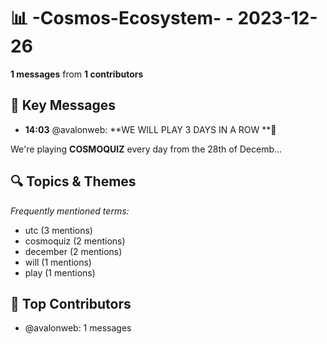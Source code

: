 # 📊 -Cosmos-Ecosystem- - 2023-12-26
**1 messages** from **1 contributors**

## 💬 Key Messages
- **14:03** @avalonweb: **WE WILL PLAY 3 DAYS IN A ROW **🚀

We're playing **COSMOQUIZ** every day from the 28th of Decemb...

## 🔍 Topics & Themes
*Frequently mentioned terms:*
- utc (3 mentions)
- cosmoquiz (2 mentions)
- december (2 mentions)
- will (1 mentions)
- play (1 mentions)

## 👥 Top Contributors
- @avalonweb: 1 messages
